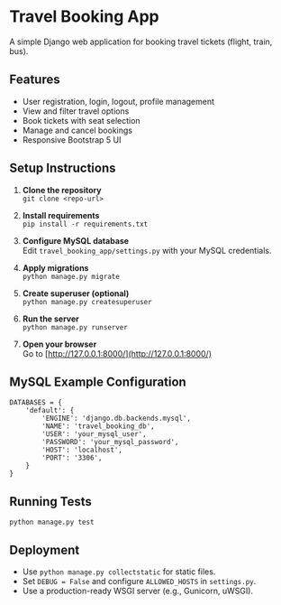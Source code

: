 # Travel Booking App

A simple Django web application for booking travel tickets (flight, train, bus).

## Features

- User registration, login, logout, profile management
- View and filter travel options
- Book tickets with seat selection
- Manage and cancel bookings
- Responsive Bootstrap 5 UI

## Setup Instructions

1. **Clone the repository**  
   `git clone <repo-url>`

2. **Install requirements**  
   `pip install -r requirements.txt`

3. **Configure MySQL database**  
   Edit `travel_booking_app/settings.py` with your MySQL credentials.

4. **Apply migrations**  
   `python manage.py migrate`

5. **Create superuser (optional)**  
   `python manage.py createsuperuser`

6. **Run the server**  
   `python manage.py runserver`

7. **Open your browser**  
   Go to [http://127.0.0.1:8000/](http://127.0.0.1:8000/)

## MySQL Example Configuration

```
DATABASES = {
    'default': {
        'ENGINE': 'django.db.backends.mysql',
        'NAME': 'travel_booking_db',
        'USER': 'your_mysql_user',
        'PASSWORD': 'your_mysql_password',
        'HOST': 'localhost',
        'PORT': '3306',
    }
}
```

## Running Tests

```
python manage.py test
```

## Deployment

- Use `python manage.py collectstatic` for static files.
- Set `DEBUG = False` and configure `ALLOWED_HOSTS` in `settings.py`.
- Use a production-ready WSGI server (e.g., Gunicorn, uWSGI).

